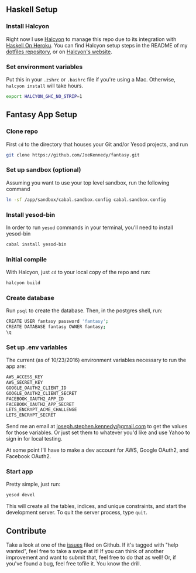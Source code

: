 ## Haskell Setup

### Install Halcyon

Right now I use [Halcyon](https://halcyon.sh/) to manage this repo due to its
integration with [Haskell On Heroku](https://haskellonheroku.com/). You can find
Halcyon setup steps in the README of my
[dotfiles repository](https://github.com/JoeKennedy/dotfiles#haskell-setup), or
on [Halcyon's website](https://halcyon.sh/tutorial/).

### Set environment variables

Put this in your `.zshrc` or `.bashrc` file if you're using a Mac. Otherwise,
`halcyon install` will take hours.

```bash
export HALCYON_GHC_NO_STRIP=1
```

## Fantasy App Setup

### Clone repo

First `cd` to the directory that houses your Git and/or Yesod projects, and run

```bash
git clone https://github.com/JoeKennedy/fantasy.git
```

### Set up sandbox (optional)

Assuming you want to use your top level sandbox, run the following command

```bash
ln -sf /app/sandbox/cabal.sandbox.config cabal.sandbox.config
```

### Install yesod-bin

In order to run `yesod` commands in your terminal, you'll need to install
yesod-bin

```bash
cabal install yesod-bin
```

### Initial compile

With Halcyon, just `cd` to your local copy of the repo and run:

```bash
halcyon build
```

### Create database

Run `psql` to create the database. Then, in the postgres shell, run:

```bash
CREATE USER fantasy password 'fantasy';
CREATE DATABASE fantasy OWNER fantasy;
\q
```

### Set up .env variables

The current (as of 10/23/2016) environment variables necessary to run the app
are:

```bash
AWS_ACCESS_KEY
AWS_SECRET_KEY
GOOGLE_OAUTH2_CLIENT_ID
GOOGLE_OAUTH2_CLIENT_SECRET
FACEBOOK_OAUTH2_APP_ID
FACEBOOK_OAUTH2_APP_SECRET
LETS_ENCRYPT_ACME_CHALLENGE
LETS_ENCRYPT_SECRET
```

Send me an email at joseph.stephen.kennedy@gmail.com to get the values for those
variables. Or just set them to whatever you'd like and use Yahoo to sign in for
local testing.

At some point I'll have to make a dev account for AWS, Google OAuth2, and
Facebook OAuth2.

### Start app

Pretty simple, just run:

```bash
yesod devel
```

This will create all the tables, indices, and unique constraints, and start the
development server. To quit the server process, type `quit`.

## Contribute

Take a look at one of the [issues](https://github.com/JoeKennedy/fantasy/issues)
filed on Github. If it's tagged with "help wanted", feel free to take a swipe at
it! If you can think of another improvement and want to submit that, feel free
to do that as well! Or, if you've found a bug, feel free tofile it. You know the
drill.
